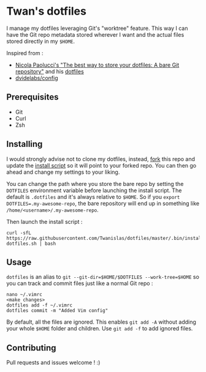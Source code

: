# Twan's dotfiles
I manage my dotfiles leveraging Git's "worktree" feature. This way I can have the Git repo metadata stored wherever I want and the actual files stored directly in my `$HOME`.

Inspired from :
* [Nicola Paolucci's "The best way to store your dotfiles: A bare Git repository"](https://developer.atlassian.com/blog/2016/02/best-way-to-store-dotfiles-git-bare-repo/) and his [dotfiles](https://bitbucket.org/durdn/cfg)
* [dvidelabs/config](https://github.com/dvidelabs/config)

## Prerequisites
* Git
* Curl
* Zsh

## Installing
I would strongly advise not to clone my dotfiles, instead, [fork](https://github.com/Twanislas/dotfiles/fork) this repo and update the [install script](.bin/install-dotfiles.sh#L11) so it will point to your forked repo. You can then go ahead and change my settings to your liking.

You can change the path where you store the bare repo by setting the `DOTFILES` environment variable before launching the install script. The default is `.dotfiles` and it's always relative to `$HOME`. So if you `export DOTFILES=.my-awesome-repo`, the bare repository will end up in something like `/home/<username>/.my-awesome-repo`.

Then launch the install script :
```
curl -sfL https://raw.githubusercontent.com/Twanislas/dotfiles/master/.bin/install-dotfiles.sh | bash
```

## Usage
`dotfiles` is an alias to `git --git-dir=$HOME/$DOTFILES --work-tree=$HOME` so you can track and commit files just like a normal Git repo :
```
nano ~/.vimrc
<make changes>
dotfiles add -f ~/.vimrc
dotfiles commit -m "Added Vim config"
```
By default, all the files are ignored. This enables `git add -A` without adding your whole `$HOME` folder and children. Use `git add -f` to add ignored files.

## Contributing
Pull requests and issues welcome ! :)
